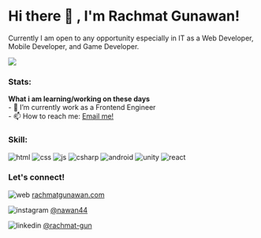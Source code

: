 # Hi there 👋 , I'm Rachmat Gunawan!
Currently I am open to any opportunity especially in IT as a Web Developer, Mobile Developer, and Game Developer. 

<img src=”http://rachmatgunawan.com/static/media/sea.b4bfc7c7.JPG”/>

### Stats:
 <summary><strong>What i am learning/working on these days</strong></summary>
    - 🔭 I’m currently work as a Frontend Engineer </br>
    - 📫 How to reach me: <a href="rachmat.d.gunawan@gmail.com">Email me!</a>  </br>

### Skill:
![html](https://i.ibb.co/L5pMJQd/html.png)
![css](https://i.ibb.co/W2BmLWh/css.png)
![js](https://i.ibb.co/NmRTDfL/js.png)
![csharp](https://i.ibb.co/WzTvqvt/csharp.png)
![android](https://i.ibb.co/1Z4Mp2M/Android-robot.png)
![unity](https://i.ibb.co/yVzPgsD/unity.png)
![react](https://i.ibb.co/njNG8yr/react.png)


### Let's connect!

 ![web](https://i.ibb.co/D95jt5Z/web.png)
 <a href="http://www.rachmatgunawan.com" target="blank">
  rachmatgunawan.com
 </a>

 ![instagram](https://i.ibb.co/5nwd9Kh/instagram.png)
 <a href="https://www.instagram.com/nawan44" target="blank">
 @nawan44
</a> 
 
![linkedin](https://i.ibb.co/ZWJcxJ5/linkedin.png)
 <a href="https://www.linkedin.com/in/rachmat-gun/" target="blank">
 @rachmat-gun
</a> <br/>

